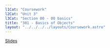 ```yaml
---
l1Cat: "Coursework"
l2Cat: "Unit 3"
l3Cat: "Section 00 - OO basics"
title: "301 - Basics of Objects"
layout: "../../../../layouts/Coursework.astro"
---
```


[Slides](/unit3/301.md)